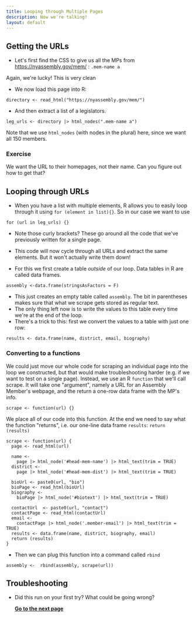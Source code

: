 ```yaml
---
title: Looping through Multiple Pages
description: Now we're talking!
layout: default
---
```

## Getting the URLs
* Let's first find the CSS to give us all the MPs from  https://nyassembly.gov/mem/ : `.mem-name a`

Again, we're lucky! This is very clean

* We now load this page into R:
```
directory <- read_html("https://nyassembly.gov/mem/")
```
* And then extract a list of a legislators.
```
leg_urls <- directory |> html_nodes(".mem-name a")
```
Note that we use `html_nodes` (with nodes in the plural) here, since we want all 150 members.

### Exercise
We want the URL to their homepages, not their name. Can you figure out how to get that?


## Looping through URLs
* When you have a list with multiple elements, R allows you to easily loop through it using `for (element in list){}`. So in our case we want to use

```
for (url in leg_urls) {}
```
* Note those curly brackets? These go around all the code that we've previously written for a single page.
* This code will now cycle through all URLs and extract the same elements. But it won't actually write them down!

* For this we first create a table *outside* of our loop. Data tables in R are called data frames.

```
assembly <-data.frame(stringsAsFactors = F)
```

* This just creates an empty table called `assembly`. The bit in parentheses makes sure that what we scrape gets stored as regular text.
* The only thing left now is to write the values to this table every time we're at the end of the loop.
* There's a trick to this: first we convert the values to a table with just one row:

```
results <- data.frame(name, district, email, biography)
```

### Converting to a functions
We could just move our whole code for scraping an individual page into the loop we constructed, but that would make troubleshooting harder (e.g. if we want to test on a single page). Instead, we use an R `function` that we'll call scrape. It will take one "argument", namely a URL for an Assembly Member's webpage, and the return a one-row data frame with the MP's info.

```
scrape <- function(url) {}
```
We place all of our code into this function. At the end we need to say what the function "returns", i.e. our one-line data frame `results`: `return (results)`

```
scrape <- function(url) {
  page <- read_html(url)

  name <-
    page |> html_node('#head-mem-name') |> html_text(trim = TRUE)
  district <-
    page |> html_node('#head-mem-dist') |> html_text(trim = TRUE)

  bioUrl <- paste0(url, "bio")
  bioPage <- read_html(bioUrl)
  biography <-
    bioPage |> html_node('#biotext') |> html_text(trim = TRUE)

  contactUrl  <- paste0(url, "contact")
  contactPage <- read_html(contactUrl)
  email <-
    contactPage |> html_node('.member-email') |> html_text(trim = TRUE)
  results <- data.frame(name, district, biography, email)
  return (results)
}
```



* Then we can plug this function into a command called `rbind`
```
assembly <-  rbind(assembly, scrape(url))
```

## Troubleshooting

* Did this run on your first try? What could be going wrong?

  **[Go to the next page](cleaning-data)**
